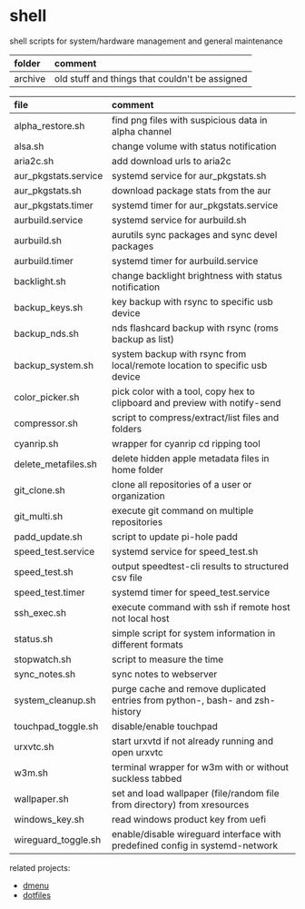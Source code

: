 # shell

shell scripts for system/hardware management and general maintenance

| folder  | comment                                        |
| :------ | :--------------------------------------------- |
| archive | old stuff and things that couldn't be assigned |

| file                 | comment                                                                       |
| :------------------- | :---------------------------------------------------------------------------- |
| alpha_restore.sh     | find png files with suspicious data in alpha channel                          |
| alsa.sh              | change volume with status notification                                        |
| aria2c.sh            | add download urls to aria2c                                                   |
| aur_pkgstats.service | systemd service for aur_pkgstats.sh                                           |
| aur_pkgstats.sh      | download package stats from the aur                                           |
| aur_pkgstats.timer   | systemd timer for aur_pkgstats.service                                        |
| aurbuild.service     | systemd service for aurbuild.sh                                               |
| aurbuild.sh          | aurutils sync packages and sync devel packages                                |
| aurbuild.timer       | systemd timer for aurbuild.service                                            |
| backlight.sh         | change backlight brightness with status notification                          |
| backup_keys.sh       | key backup with rsync to specific usb device                                  |
| backup_nds.sh        | nds flashcard backup with rsync (roms backup as list)                         |
| backup_system.sh     | system backup with rsync from local/remote location to specific usb device    |
| color_picker.sh      | pick color with a tool, copy hex to clipboard and preview with notify-send    |
| compressor.sh        | script to compress/extract/list files and folders                             |
| cyanrip.sh           | wrapper for cyanrip cd ripping tool                                           |
| delete_metafiles.sh  | delete hidden apple metadata files in home folder                             |
| git_clone.sh         | clone all repositories of a user or organization                              |
| git_multi.sh         | execute git command on multiple repositories                                  |
| padd_update.sh       | script to update pi-hole padd                                                 |
| speed_test.service   | systemd service for speed_test.sh                                             |
| speed_test.sh        | output speedtest-cli results to structured csv file                           |
| speed_test.timer     | systemd timer for speed_test.service                                          |
| ssh_exec.sh          | execute command with ssh if remote host not local host                        |
| status.sh            | simple script for system information in different formats                     |
| stopwatch.sh         | script to measure the time                                                    |
| sync_notes.sh        | sync notes to webserver                                                       |
| system_cleanup.sh    | purge cache and remove duplicated entries from python-, bash- and zsh-history |
| touchpad_toggle.sh   | disable/enable touchpad                                                       |
| urxvtc.sh            | start urxvtd if not already running and open urxvtc                           |
| w3m.sh               | terminal wrapper for w3m with or without suckless tabbed                      |
| wallpaper.sh         | set and load wallpaper (file/random file from directory) from xresources      |
| windows_key.sh       | read windows product key from uefi                                            |
| wireguard_toggle.sh  | enable/disable wireguard interface with predefined config in systemd-network  |

related projects:

- [dmenu](https://github.com/mrdotx/dmenu)
- [dotfiles](https://github.com/mrdotx/dotfiles)
